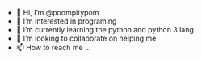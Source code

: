 - 👋 Hi, I’m @poompitypom
- 👀 I’m interested in programing
- 🌱 I’m currently learning the python and python 3 lang
- 💞️ I’m looking to collaborate on helping me
- 📫 How to reach me ...

<!---
poompitypom/poompitypom is a ✨ special ✨ repository because its `README.md` (this file) appears on your GitHub profile.
You can click the Preview link to take a look at your changes.
--->
